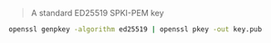 > A standard ED25519 SPKI-PEM key

```sh
openssl genpkey -algorithm ed25519 | openssl pkey -out key.pub
```